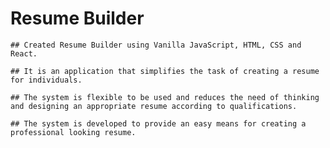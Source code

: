 # Resume Builder

    ## Created Resume Builder using Vanilla JavaScript, HTML, CSS and React. 

    ## It is an application that simplifies the task of creating a resume for individuals. 
    
    ## The system is flexible to be used and reduces the need of thinking and designing an appropriate resume according to qualifications. 

    ## The system is developed to provide an easy means for creating a professional looking resume.
